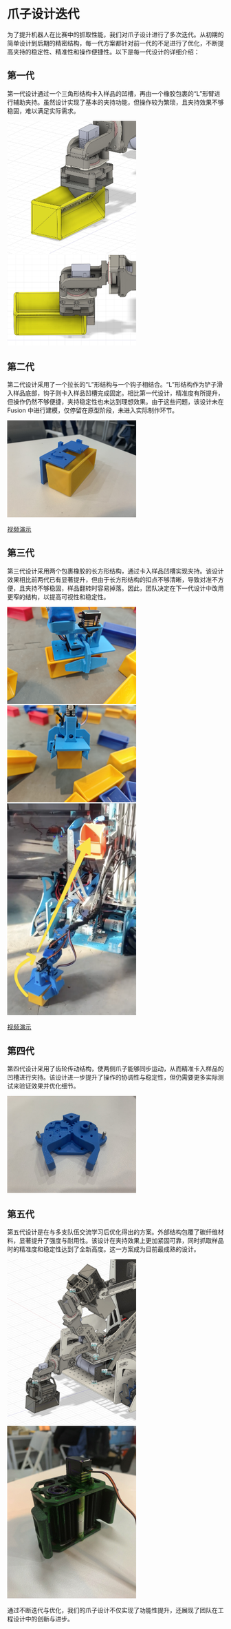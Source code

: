 # 爪子设计迭代  

为了提升机器人在比赛中的抓取性能，我们对爪子设计进行了多次迭代。从初期的简单设计到后期的精密结构，每一代方案都针对前一代的不足进行了优化，不断提高夹持的稳定性、精准性和操作便捷性。以下是每一代设计的详细介绍：  

## **第一代**  

第一代设计通过一个三角形结构卡入样品的凹槽，再由一个橡胶包裹的“L”形臂进行辅助夹持。虽然设计实现了基本的夹持功能，但操作较为繁琐，且夹持效果不够稳固，难以满足实际需求。  

<img src="v1/1.jpg" width="300">  
<img src="v1/2.jpg" width="300">  

## **第二代**  

第二代设计采用了一个拉长的“L”形结构与一个钩子相结合。“L”形结构作为铲子滑入样品底部，钩子则卡入样品凹槽完成固定。相比第一代设计，精准度有所提升，但操作仍然不够便捷，夹持稳定性也未达到理想效果。由于这些问题，该设计未在 Fusion 中进行建模，仅停留在原型阶段，未进入实际制作环节。  

<img src="v2/1.jpg" width="300">  

[视频演示](https://21959.com.cn/demo/v2.mp4)  

## **第三代**  

第三代设计采用两个包裹橡胶的长方形结构，通过卡入样品凹槽实现夹持。该设计效果相比前两代已有显著提升，但由于长方形结构的扣点不够清晰，导致对准不方便，且夹持不够稳固，样品翻转时容易掉落。因此，团队决定在下一代设计中改用更窄的结构，以提高可视性和稳定性。

<img src="v3/1.jpg" width="300">  
<img src="v3/2.jpg" width="300">  
<img src="v3/3.png" width="300">  

[视频演示](https://21959.com.cn/demo/v3.mp4)  

## **第四代**  

第四代设计采用了齿轮传动结构，使两侧爪子能够同步运动，从而精准卡入样品的凹槽进行夹持。该设计进一步提升了操作的协调性与稳定性，但仍需要更多实际测试来验证效果并优化细节。  

<img src="v4/1.jpg" width="300">  

## **第五代**  

第五代设计是在与多支队伍交流学习后优化得出的方案。外部结构包覆了碳纤维材料，显著提升了强度与耐用性。该设计在夹持效果上更加紧固可靠，同时抓取样品时的精准度和稳定性达到了全新高度。这一方案成为目前最成熟的设计。  

<img src="v5/1.jpg" width="300">  
<img src="v5/2.jpg" width="300">  

通过不断迭代与优化，我们的爪子设计不仅实现了功能性提升，还展现了团队在工程设计中的创新与进步。